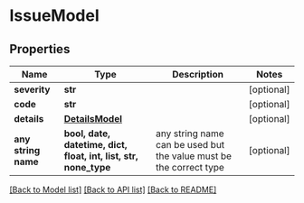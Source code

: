 # IssueModel


## Properties
Name | Type | Description | Notes
------------ | ------------- | ------------- | -------------
**severity** | **str** |  | [optional] 
**code** | **str** |  | [optional] 
**details** | [**DetailsModel**](DetailsModel.md) |  | [optional] 
**any string name** | **bool, date, datetime, dict, float, int, list, str, none_type** | any string name can be used but the value must be the correct type | [optional]

[[Back to Model list]](../README.md#documentation-for-models) [[Back to API list]](../README.md#documentation-for-api-endpoints) [[Back to README]](../README.md)


